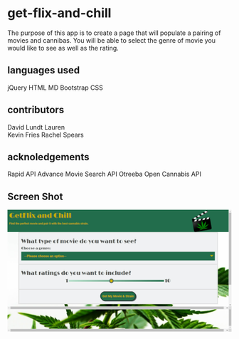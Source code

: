 # get-flix-and-chill

The purpose of this app is to create a page that will populate a pairing of movies and cannibas. You will be able to select the genre of movie you would like to see as well as the rating. 

## languages used

jQuery
HTML
MD Bootstrap
CSS

## contributors 

David Lundt
Lauren  
Kevin Fries
Rachel Spears

## acknoledgements 
Rapid API
Advance Movie Search API
Otreeba Open Cannabis API

## Screen Shot
![This is an image](/assets/images/get_flix_and_chill_homepage.png)